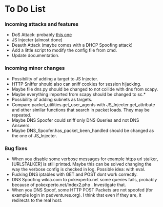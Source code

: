# To Do List

### Incoming attacks and features
- DoS Attack: probably [this one](https://www.giac.org/paper/gsec/313/naptha-type-denial-of-service-attack/100899)
- JS Injecter (almost done)
- Deauth Attack (maybe comes with a DHCP Spoofing attack)
- Add a little script to modify the config file from cmd.
- Update documentation.

### Incoming minor changes
- Possibility of adding a target to JS Injecter.
- HTTP Sniffer should also can sniff cookies for session hijacking.
- Maybe file dns.py should be changed to not collide with dns from scapy.
- Maybe everything imported from scapy should be changed to sc.*
- Possibility of adding subnets as targets.
- Compare packet_utilities.get_user_agents with JS_Injecter.get_attribute and other similar functions that search in packet loads. They may be repeated.
- Maybe DNS Spoofer could sniff only DNS Queries and not DNS Answers.
- Maybe DNS_Spoofer.has_packet_been_handled should be changed as the one of JS_Injecter.


### Bug fixes
- When you disable some verbose messages for example https url stalker, [URLSTALKER] is still printed. Maybe this can be solved changing the way the verbose config is checked in log. Possible idea: with eval.
- Fucking DNS iptables with GET and POST dont work correctly.
- DNS Spoofing wikia.com to pokexperto.net some queries fails, probably because of pokexperto.net/index2.php . Investigate that.
- When you DNS Spoof, some HTTP POST Packets are not spoofed (for example login in padventures.org). I think that even if they are, it redirects to the real host.
